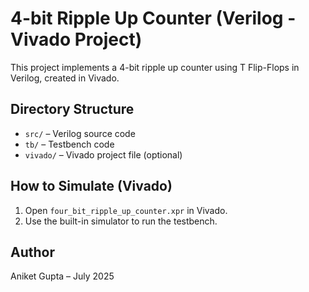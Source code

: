 # 4-bit Ripple Up Counter (Verilog - Vivado Project)

This project implements a 4-bit ripple up counter using T Flip-Flops in Verilog, created in Vivado.

## Directory Structure

- `src/` – Verilog source code
- `tb/` – Testbench code
- `vivado/` – Vivado project file (optional)

## How to Simulate (Vivado)

1. Open `four_bit_ripple_up_counter.xpr` in Vivado.
2. Use the built-in simulator to run the testbench.

## Author

Aniket Gupta – July 2025
